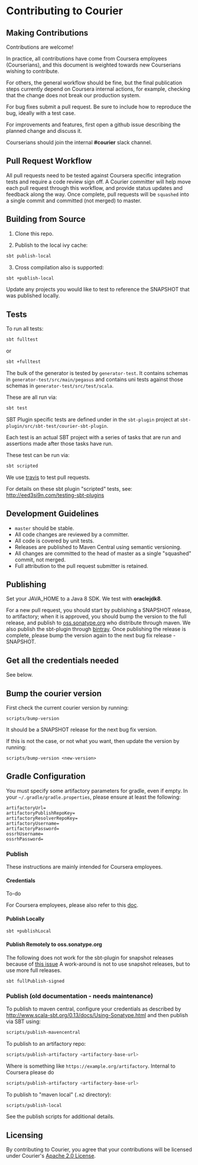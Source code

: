 Contributing to Courier
=======================

Making Contributions
--------------------

Contributions are welcome!

In practice, all contributions have come from Coursera employees (Courserians),
and this document is weighted towards new Courserians wishing to contribute.

For others, the general workflow should be fine, but the final publication steps
currently depend on Coursera internal actions, for example, checking that the change
does not break our production system.

For bug fixes submit a pull request.  Be sure to include how to
reproduce the bug, ideally with a test case.

For improvements and features, first open a github issue describing
the planned change and discuss it.

Courserians should join the internal __#courier__ slack channel.

Pull Request Workflow
---------------------

All pull requests need to be tested against Coursera specific
integration tests and require a code review sign off. A Courier
committer will help move each pull request through this workflow, and
provide status updates and feedback along the way. Once complete, pull
requests will be `squashed` into a single commit and committed (not
merged) to master. 

Building from Source
--------------------

1) Clone this repo.

2) Publish to the local ivy cache:

```sh
sbt publish-local
```

3) Cross compilation also is supported:

```sh
sbt +publish-local
```

Update any projects you would like to test to reference the SNAPSHOT that was published locally.

Tests
-----

To run all tests:

```sh
sbt fulltest
```
or
```sh
sbt +fulltest
```

The bulk of the generator is tested by `generator-test`.
It contains schemas in `generator-test/src/main/pegasus`
and contains uni tests against those schemas in `generator-test/src/test/scala`.

These are all run via:

```sh
sbt test
```

SBT Plugin specific tests are defined under in the `sbt-plugin` project at
`sbt-plugin/src/sbt-test/courier-sbt-plugin`.

Each test is an actual SBT project with a series of tasks that are run and assertions
made after those tasks have run.

These test can be run via:

```sh
sbt scripted
```

We use [travis](https://travis-ci.org/github/coursera/courier) to test pull requests.

For details on these sbt plugin "scripted" tests, see: http://eed3si9n.com/testing-sbt-plugins

Development Guidelines
----------------------

* `master` should be stable.
* All code changes are reviewed by a committer.
* All code is covered by unit tests.
* Releases are published to Maven Central using semantic versioning.
* All changes are committed to the head of master as a single
  "squashed" commit, not merged. 
* Full attribution to the pull request submitter is retained.

Publishing
----------

Set your JAVA_HOME to a Java 8 SDK. We test with __oraclejdk8__.

For a new pull request, you should start by publishing a SNAPSHOT release, to artifactory;
when it is approved, you should bump the version to the full release, and publish to
[oss.sonatype.org](https://oss.sonatype.org) who distribute through maven. We also publish the sbt-plugin
through [bintray](https://bintray.com/). Once publishing the release is complete, please bump the 
version again to the next bug fix release -SNAPSHOT.

## Get all the credentials needed

See below.

## Bump the courier version

First check the current courier version by running:
```
scripts/bump-version
```

It should be a SNAPSHOT release for the next bug fix version.

If this is not the case, or not what you want, then update the version by running:

```
scripts/bump-version <new-version>
```

## Gradle Configuration

You must specify some artifactory parameters for gradle, even if empty.
In your `~/.gradle/gradle.properties`, please ensure at least the following:
```
artifactoryUrl=
artifactoryPublishRepoKey=
artifactoryResolverRepoKey=
artifactoryUsername=
artifactoryPassword=
ossrhUsername=
ossrhPassword=
```
### Publish 

These instructions are mainly intended for Coursera employees.

#### Credentials

To-do


For Coursera employees, please also refer to this 
[doc](https://docs.google.com/document/d/1Uns8vtmRt1YDwDEsKKhYls2jTn9bpgR4f2VRBRBRCHY/edit).



#### Publish Locally

```shell script
sbt +publishLocal
```

#### Publish Remotely to oss.sonatype.org

The following does not work for the sbt-plugin
for snapshot releases because of 
[this issue](https://www.google.com/url?q=https://github.com/sbt/sbt/issues/3410&sa=D&ust=1603737726690000&usg=AOvVaw3pyWEpFZbRLmY8_m-bkvzf)
A work-around is not to use snapshot releases, but to use more full releases.


```shell script
sbt fullPublish-signed
```


### Publish (old documentation - needs maintenance)

To publish to maven central, configure your credentials as described by
http://www.scala-sbt.org/0.13/docs/Using-Sonatype.html and then publish via SBT using:

```sh
scripts/publish-mavencentral
```

To publish to an artifactory repo:

```sh
scripts/publish-artifactory <artifactory-base-url>
```

Where <artifactory-base-url> is something like `https://example.org/artifactory`.
Internal to Coursera please do
```sh
scripts/publish-artifactory <artifactory-base-url>
```

To publish to "maven local" (`.m2` directory):

```sh
scripts/publish-local
```

See the publish scripts for additional details.

Licensing
---------

By contributing to Courier, you agree that your contributions will be
licensed under Courier's [Apache 2.0 License](./LICENSE.txt).
